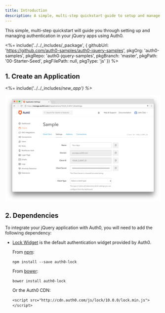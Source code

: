 ```yaml
---
title: Introduction
description: A simple, multi-step quickstart guide to setup and manage authentication in your jQuery app using Auth0.
---
```


This simple, multi-step quickstart will guide you through setting up and managing authentication in your jQuery apps using Auth0.

<%= include('../../_includes/_package', {
  githubUrl: 'https://github.com/auth0-samples/auth0-jquery-samples',
  pkgOrg: 'auth0-samples',
  pkgRepo: 'auth0-jquery-samples',
  pkgBranch: 'master',
  pkgPath: '00-Starter-Seed',
  pkgFilePath: null,
  pkgType: 'js'
}) %>

## 1. Create an Application

<%= include('../../_includes/_new_app') %>_

![App Dashboard](/media/articles/angularjs/app_dashboard.png)

## 2. Dependencies

To integrate your jQuery application with Auth0, you will need to add the following dependency:

- [Lock Widget](https://github.com/auth0/lock) is the default authentication widget provided by Auth0.

  From [npm](https://npmjs.org):

  `npm install --save auth0-lock`

  From [bower](http://bower.io):

  `bower install auth0-lock`

  Or the Auth0 CDN:

  `<script src="http://cdn.auth0.com/js/lock/10.0.0/lock.min.js"></script>`
